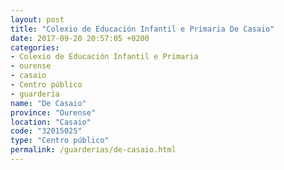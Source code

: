 ```yaml
---
layout: post
title: "Colexio de Educación Infantil e Primaria De Casaio"
date: 2017-09-20 20:57:05 +0200
categories:
- Colexio de Educación Infantil e Primaria
- ourense
- casaio
- Centro público
- guarderia
name: "De Casaio"
province: "Ourense"
location: "Casaio"
code: "32015025"
type: "Centro público"
permalink: /guarderias/de-casaio.html
---
```

